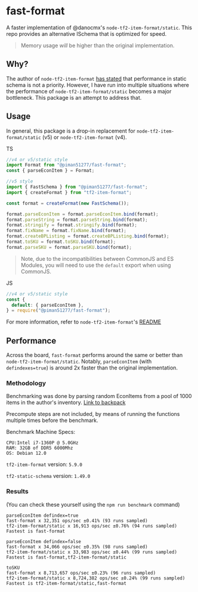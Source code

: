 # fast-format

A faster implementation of @danocmx's `node-tf2-item-format/static`.
This repo provides an alternative ISchema that is optimized for speed.

> Memory usage _will_ be higher than the original implementation.

## Why?

The author of `node-tf2-item-format` [has stated](https://github.com/danocmx/node-tf2-item-format/pull/210#issuecomment-1299105832) that performance in static schema is not a priority. However, I have run into multiple situations where the performance of `node-tf2-item-format/static` becomes a major bottleneck. This package is an attempt to address that.

## Usage

In general, this package is a drop-in replacement for `node-tf2-item-format/static` (v5) or `node-tf2-item-format` (v4).

TS

```typescript
//v4 or v5/static style
import Format from "@piman51277/fast-format";
const { parseEconItem } = Format;

//v5 style
import { FastSchema } from "@piman51277/fast-format";
import { createFormat } from "tf2-item-format";

const format = createFormat(new FastSchema());

format.parseEconItem = format.parseEconItem.bind(format);
format.parseString = format.parseString.bind(format);
format.stringify = format.stringify.bind(format);
format.fixName = format.fixName.bind(format);
format.createBPListing = format.createBPListing.bind(format);
format.toSKU = format.toSKU.bind(format);
format.parseSKU = format.parseSKU.bind(format);
```

> Note, due to the incompatibilities between CommonJS and ES Modules, you will need to use the `default` export when using CommonJS.

JS

```javascript
//v4 or v5/static style
const {
  default: { parseEconItem },
} = require("@piman51277/fast-format");
```

For more information, refer to `node-tf2-item-format`'s [README](https://github.com/danocmx/node-tf2-item-format)

## Performance

Across the board, `fast-format` performs around the same or better than `node-tf2-item-format/static`. Notably, `parseEconItem` (with `defindexes=true`) is around 2x faster than the original implementation.

### Methodology

Benchmarking was done by parsing random EconItems from a pool of 1000 items in the author's inventory.
[Link to backpack](https://backpack.tf/profiles/76561198954908705)

Precompute steps are not included, by means of running the functions multiple times before the benchmark.

Benchmark Machine Specs:

```
CPU:Intel i7-1360P @ 5.0GHz
RAM: 32GB of DDR5 6000Mhz
OS: Debian 12.0
```

`tf2-item-format` version: `5.9.0`

`tf2-static-schema` version: `1.49.0`

### Results

(You can check these yourself using the `npm run benchmark` command)

```
parseEconItem defindex=true
fast-format x 32,351 ops/sec ±0.41% (93 runs sampled)
tf2-item-format/static x 16,913 ops/sec ±0.76% (94 runs sampled)
Fastest is fast-format

parseEconItem defindex=false
fast-format x 34,066 ops/sec ±0.35% (98 runs sampled)
tf2-item-format/static x 33,983 ops/sec ±0.44% (99 runs sampled)
Fastest is fast-format,tf2-item-format/static

toSKU
fast-format x 8,713,657 ops/sec ±0.23% (96 runs sampled)
tf2-item-format/static x 8,724,382 ops/sec ±0.24% (99 runs sampled)
Fastest is tf2-item-format/static,fast-format
```
